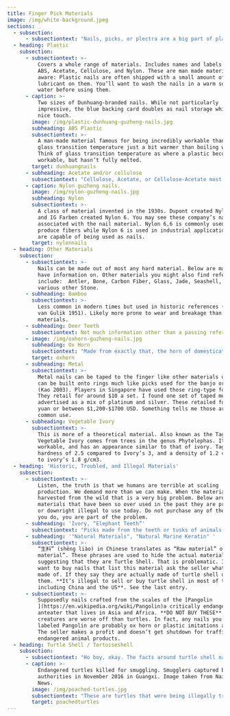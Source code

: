 ```yaml
---
title: Finger Pick Materials
image: /img/white-background.jpeg
sections:
  - subsection:
      - subsectiontext: "Nails, picks, or plectra are a big part of playing guzheng. The design and material change the sound the instrument produces. Below we will look at what materials guzheng nails are made of. Due to quality differences it is difficult to say that one material is better than any other but there are certain trends.\r\n\n\r\n\nMost modern finger picks are made either from a type of polymer (plastic) or turtle shell.  Both are relatively recent inventions. Master players spoke of playing without picks or using metal, bone, or ivory picks for much of their lives. Turtle shell came in to vogue because it is a hard material that polishes smooth, can be worked with relative ease, and is associated with concepts of luxury and artistry. Unfortunately so many sea turtles have been killed for their shells that the populations are in steep decline. If demand keeps up we won’t have turtles left. As members of this community we should use other materials for our nails. Thankfully, there are many choices.\r\n\n\r\n\nPlastics are a relatively new class of materials whose hardness, density, and workability can be customized. They are also far easier and cheaper to mass produce. They are less prone to wear than bamboo and lighter than stone.  They can be colored to any hue, stamped with meaningful symbols, or mixed with other materials to some interesting results.\r\n\n\r\n\nMetal is a choice as well, often coming with the advantage of being shaped into rings that one can wear without tape. Still other materials are possible as most any hard material can be used. Never before have guzheng players had this much choice!"
  - heading: Plastic
    subsection:
      - subsectiontext: >-
          Covers a whole range of materials. Includes names and labels such as
          ABS, Acetate, Cellulose, and Nylon. These are man made materials. Be
          aware: Plastic nails are often shipped with a small amount of
          lubricant on them. You’ll want to wash the nails in a warm soap and
          water before using them.
      - caption: >-
          Two sizes of Dunhuang-branded nails. While not particularly
          impressive, the blue backing card doubles as nail storage which is a
          nice touch.
        image: /img/plastic-dunhuang-guzheng-nails.jpg
        subheading: ABS Plastic
        subsectiontext: >-
          A man-made material famous for being incredibly workable thanks to a
          glass transition temperature just a bit warmer than boiling water.
          Think of glass transition temperature as where a plastic becomes
          workable, but hasn’t fully melted.
        target: dunhuangnails
      - subheading: Acetate and/or cellulose
        subsectiontext: "Cellulose, Acetate, or Cellulose-Acetate most likely refers to nails made of an acetate of cellulose. Cellulose is a material that gives plants structure. It can either be extracted from plants or produced separate from them. We are used to referring to cellulose-derived materials as “plastic” - plastic wrap is one example. \r\n\n\r\n\nAcetate is a class of materials that all have a similar chemical composition. We often refer to them as “plastic” as well. Put the two words together and you get an acetate that is made from cellulose."
      - caption: Nylon guzheng nails.
        image: /img/nylon-guzheng-nails.jpg
        subheading: Nylon
        subsectiontext: >-
          A class of material invented in the 1930s. Dupont created Nylon 6,6
          and IG Farben created Nylon 6. You may see these company’s names
          associated with the nail material. Nylon 6,6 is commonly used to
          produce fibers while Nylon 6 is used in industrial applications; both
          are capable of being used as nails.
        target: nylonnails
  - heading: Other Materials
    subsection:
      - subsectiontext: >-
          Nails can be made out of most any hard material. Below are materials I
          have information on. Other materials you might also find reference to
          include:  Antler, Bone, Carbon Fiber, Glass, Jade, Seashell, and
          various other Stone.
      - subheading: Bamboo
        subsectiontext: >-
          Less common in modern times but used in historic references (Kao 2003,
          van Gulik 1951). Likely more prone to wear and breakage than other
          materials.
      - subheading: Deer Teeth
        subsectiontext: Not much information other than a passing reference in van Gulik 1951.
      - image: /img/oxhorn-guzheng-nails.jpg
        subheading: Ox Horn
        subsectiontext: "Made from exactly that, the horn of domesticated cattle. Chemically similar to turtle shell, ox horn nails suffer from some limitations. They are regarded as inferior and thus, receive inferior craftsmanship. Ox horn nails are not always polished, leading to a surface that grips the strings. This unexpected resistance can slow a performer who is not ready for it. They have a reputation for cracking from extended use. \r\n\n\r\n\nEnriched, hardened, or otherwise treated horn may perform as well as turtle shell picks, but such nails are hard to find."
        target: oxhorn
      - subheading: Metal
        subsectiontext: >-
          Metal nails can be taped to the finger like other materials or they
          can be built onto rings much like picks used for the banjo or guitar
          (Kao 2003). Players in Singapore have used those ring-type for years.
          They retail for around $10 a set. I found one set of taped metal nails
          advertised as a mix of platinum and silver. These retailed for 8800
          yuan or between $1,200-$1700 USD. Something tells me those aren’t in
          common use.
      - subheading: Vegetable Ivory
        subsectiontext: >-
          This is more of a theoretical material. Also known as the Tagua nut,
          Vegetable Ivory comes from trees in the genus Phytelephas. It is hard,
          workable, and has an appearance similar to that of ivory. Tagua has a
          hardness of 2.5 compared to Ivory’s 3, and a density of 1.2 compared
          to ivory’s 1.8 g/cm3.
  - heading: 'Historic, Troubled, and Illegal Materials'
    subsection:
      - subsectiontext: >-
          Listen, the truth is that we humans are terrible at scaling
          production. We demand more than we can make. When the material is
          harvested from the wild that is a very big problem. Below are
          materials that have been so over used in the past they are problematic
          or downright illegal to use today. Do not purchase any of these. If
          you do, you are part of the problem.
      - subheading: 'Ivory, “Elephant Teeth”'
        subsectiontext: "Picks made from the teeth or tusks of animals, most famously elephants. **DO NOT BUY THESE**. The ivory trade has led to the near destruction of elephants around the world. Laws have been passed in China, the US, and most other countries to stop the selling of elephant ivory. And yet, in 2018 I found “elephant teeth” nails for sale in a store. It was only one store out of several dozen that I visited but it was a disturbing reminder that they are still out there. Purchasing elephant ivory products is illegal. So is crossing borders with them.\r\n\n\r\n\nNow, I do have to say, the word “ivory” is a category covering more than the tusks of elephants. It is theoretically possible for ivory to be harvested from other animals but most don’t produce it in the right shape to be used for nails. (The elk of the American West grow two teeth of ivory, for example.) When you see “ivory”, assume that means elephant ivory. Don’t buy it."
      - subheading: '"Natural Materials", "Natural Marine Keratin" '
        subsectiontext: >-
          “生料” (shēng liào) in Chinese translates as “Raw material” or “Natural
          material”. These phrases are used to hide the actual material while
          suggesting that they are Turtle Shell. That is problematic. If you
          want to buy nails that list this material ask the seller what they are
          made of. If they say they are actually made of turtle shell don’t buy
          them. **It’s illegal to sell or buy turtle shell in most of the world
          including China and the US**. See the last entry.
      - subsectiontext: >-
          Supposedly nails crafted from the scales of the [Pangolin
          ](https://en.wikipedia.org/wiki/Pangolin)a critically endangered
          anteater that lives in Asia and Africa. **DO NOT BUY THESE**. These
          creatures are worse off than turtles. In fact, any nails you find
          labeled Pangolin are probably ox horn or plastic imitations anyways.
          The seller makes a profit and doesn’t get shutdown for trafficking in
          endangered animal products.
  - heading: Turtle Shell / Tortoiseshell
    subsection:
      - subsectiontext: "Ho boy, okay. The facts around turtle shell nails puts Guzheng Alive in a tight position. On the one hand the goal of this website is to provide exposure to the guzheng for English speakers. Turtle shell nails are factually part of that world.  On the other hand **you should not use turtle shell nails.** Turtle Shell or Tortoiseshell has been **illegal in the US since 1975 and in China since 1981** which are the years they joined the CITES convention. If law isn’t enough, turtle shell harvesting has destroyed sea turtle populations. Sea turtles cannot be raised like fish. Sustainable harvesting has proven impossible. Further, since sea turtles live as long as humans (80 years) harvesting naturally deceased turtles does not address current demands. Thankfully, nail makers are constantly coming up with new materials that offer a range of advantages. Do the world a favor and buy a different material.\r\n\n\r\n\nSo. With all that said let’s get on to the facts of turtle shell nails.\r\n\n\r\n\nTurtle Shell - 玳瑁 (dàimào), translates badly as “cockroach”, or slightly better as “natural jewels”. These are the shells of any one of 7 sea turtles. **DO NOT BUY THESE**.  Turtle shell became a trend in China because it is a hard material that polishes smooth, can be worked with relative ease, and is associated with concepts of luxury and artistry. It is less prone to wear and chipping than bamboo and lighter and easier to work than stone. Turtle shell have been used for many luxury items.\r\n\n\r\n\nBuying Turtle Shell nails is selfish. Other materials sound great, are cheaper, and are easier to find. If you buy turtle shell for how they look or their status then you are engaging in the worst form of vanity. No one can see them! You put them on the inside of your hands! You cover them in tape! \r\n\n\r\n\nNow I must warn you, below is a disturbing image. It’s important to see it."
      - caption: >-
          Endangered turtles killed for smuggling. Smugglers captured by Chinese
          authorities in November 2016 in Guangxi. Image taken from Naira Naija
          News.
        image: /img/poached-turtles.jpg
        subsectiontext: "These are turtles that were being illegally trafficked through China. They were pulled from the wild and killed long before their 80 years were up. This type of ugliness has no place in a community devoted to such beauty as the guzheng provides. We have alternatives, we don’'t need to do this to these amazing creatures.\r\n\n\r\n\nThe longer people buy turtle products the greater the chance we'll drive them to extinction. No one will have them then. \r\n\n\r\n\nHigh quality plastics and ox horn provide a great sound. If you want something rare, get a set of vegetable ivory nails custom made for you by an artist. You’ll be the only player with them! But please, don’t buy turtle shell."
        target: poachedturtles
---
```


